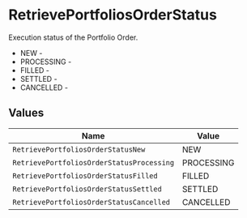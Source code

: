 # RetrievePortfoliosOrderStatus

Execution status of the Portfolio Order.
* NEW - 
* PROCESSING - 
* FILLED - 
* SETTLED - 
* CANCELLED - 


## Values

| Name                                      | Value                                     |
| ----------------------------------------- | ----------------------------------------- |
| `RetrievePortfoliosOrderStatusNew`        | NEW                                       |
| `RetrievePortfoliosOrderStatusProcessing` | PROCESSING                                |
| `RetrievePortfoliosOrderStatusFilled`     | FILLED                                    |
| `RetrievePortfoliosOrderStatusSettled`    | SETTLED                                   |
| `RetrievePortfoliosOrderStatusCancelled`  | CANCELLED                                 |
